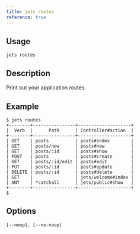 ```yaml
---
title: jets routes
reference: true
---
```


## Usage

    jets routes

## Description

Print out your application routes.

## Example

    $ jets routes
    +--------+----------------+--------------------+
    |  Verb  |      Path      | Controller#action  |
    +--------+----------------+--------------------+
    | GET    | posts          | posts#index        |
    | GET    | posts/new      | posts#new          |
    | GET    | posts/:id      | posts#show         |
    | POST   | posts          | posts#create       |
    | GET    | posts/:id/edit | posts#edit         |
    | PUT    | posts/:id      | posts#update       |
    | DELETE | posts/:id      | posts#delete       |
    | GET    |                | jets/welcome#index |
    | ANY    | *catchall      | jets/public#show   |
    +--------+----------------+--------------------+
    $

## Options

```
[--noop], [--no-noop]  
```

